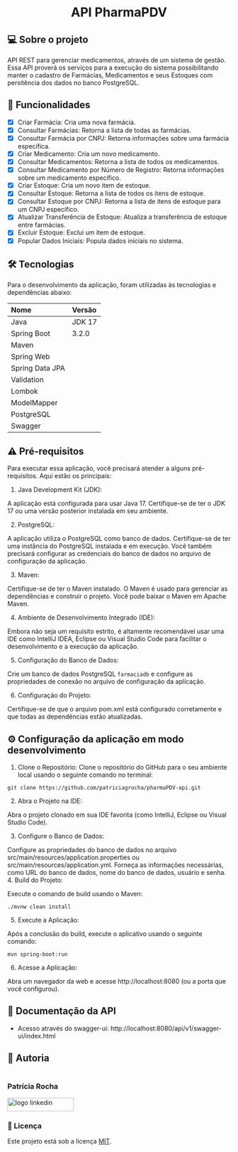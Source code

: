 
# <p align="center">API PharmaPDV</p>

## 💻 Sobre o projeto

API REST para gerenciar medicamentos, através de um sistema de gestão. 
Essa API proverá os serviços para a execução do sistema possibilitando manter o cadastro de Farmácias, Medicamentos e seus Estoques com persitência dos dados no banco PostgreSQL.


## 🚧 Funcionalidades

- [x] Criar Farmácia: Cria uma nova farmácia.
- [x] Consultar Farmácias: Retorna a lista de todas as farmácias.
- [x] Consultar Farmácia por CNPJ: Retorna informações sobre uma farmácia específica.
- [x] Criar Medicamento: Cria um novo medicamento.
- [x] Consultar Medicamentos: Retorna a lista de todos os medicamentos.
- [x] Consultar Medicamento por Número de Registro: Retorna informações sobre um medicamento específico.
- [x] Criar Estoque: Cria um novo item de estoque.
- [x] Consultar Estoque: Retorna a lista de todos os itens de estoque.
- [x] Consultar Estoque por CNPJ: Retorna a lista de itens de estoque para um CNPJ específico.
- [x] Atualizar Transferência de Estoque: Atualiza a transferência de estoque entre farmácias.
- [x] Excluir Estoque: Exclui um item de estoque.
- [x] Popular Dados Iniciais: Popula dados iniciais no sistema.

## 🛠️ Tecnologias
Para o desenvolvimento da aplicação, foram utilizadas às tecnologias e dependências abaixo:

| Nome            | Versão |
|:----------------|:-------|
| Java            | JDK 17 |
| Spring Boot     | 3.2.0  |
| Maven           |        |
| Spring Web      |        |
| Spring Data JPA |        |
| Validation      |        |
| Lombok          |        |
| ModelMapper     |        |
| PostgreSQL      |        |
| Swagger         |        |

## ⚠️ Pré-requisitos


Para executar essa aplicação, você precisará atender a alguns pré-requisitos. Aqui estão os principais:

1. Java Development Kit (JDK):

A aplicação está configurada para usar Java 17. Certifique-se de ter o JDK 17 ou uma versão posterior instalada em seu ambiente.

2. PostgreSQL:

A aplicação utiliza o PostgreSQL como banco de dados. Certifique-se de ter uma instância do PostgreSQL instalada e em execução. Você também precisará configurar as credenciais do banco de dados no arquivo de configuração da aplicação.

3. Maven:

Certifique-se de ter o Maven instalado. O Maven é usado para gerenciar as dependências e construir o projeto. Você pode baixar o Maven em Apache Maven.

4. Ambiente de Desenvolvimento Integrado (IDE):

Embora não seja um requisito estrito, é altamente recomendável usar uma IDE como IntelliJ IDEA, Eclipse ou Visual Studio Code para facilitar o desenvolvimento e a execução da aplicação.

5. Configuração do Banco de Dados:

Crie um banco de dados PostgreSQL `farmaciadb` e configure as propriedades de conexão no arquivo de configuração da aplicação.

6. Configuração do Projeto:

Certifique-se de que o arquivo pom.xml está configurado corretamente e que todas as dependências estão atualizadas.

## ⚙️ Configuração da aplicação em modo desenvolvimento

1. Clone o Repositório:
Clone o repositório do GitHub para o seu ambiente local usando o seguinte comando no terminal:

````git clone https://github.com/patriciagrocha/pharmaPDV-api.git````

2. Abra o Projeto na IDE:

Abra o projeto clonado em sua IDE favorita (como IntelliJ, Eclipse ou Visual Studio Code).

3. Configure o Banco de Dados:

Configure as propriedades do banco de dados no arquivo src/main/resources/application.properties ou src/main/resources/application.yml. 
Forneça as informações necessárias, como URL do banco de dados, nome do banco de dados, usuário e senha.
4. Build do Projeto: 

Execute o comando de build usando o Maven:

``./mvnw clean install``

5. Execute a Aplicação:

Após a conclusão do build, execute o aplicativo usando o seguinte comando:

``mvn spring-boot:run``

6. Acesse a Aplicação:

Abra um navegador da web e acesse http://localhost:8080 (ou a porta que você configurou). 

## 📄 Documentação da API

- Acesso através do swagger-ui:  http://localhost:8080/api/v1/swagger-ui/index.html


## 🦸 Autoria

<div style="display: flex; flex-direction: column;">
<h3>Patrícia Rocha</h3>
<a href="https://www.linkedin.com/in/patriciagrocha/" target="_blank">
<img src="https://img.shields.io/badge/LinkedIn-0077B5?style=for-the-badge&logo=linkedin&logoColor=white" alt="logo linkedin" style="width: 150px; height: 30px;">
</a>
</div>


### 📝 Licença

Este projeto está sob a licença [MIT](./LICENSE).
